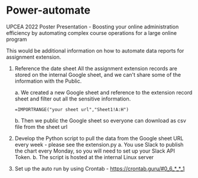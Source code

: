 # Power-automate
UPCEA 2022 Poster Presentation - Boosting your online administration efficiency by automating complex course operations for a large online program

This would be additional information on how to automate data reports for assignment extension.


1. Reference the date sheet
All the assignment extension records are stored on the internal Google sheet, and we can't share some of the information with the Public. 

      a. We created a new Google sheet and reference to the extension record sheet and filter out all the sensitive information. 

       =IMPORTRANGE("your sheet url","Sheet1!A:H")

      b. Then we public the Google sheet so everyone can download as csv file from the sheet url
  
  
  
 2. Develop the Python script to pull the data from the Google sheet URL every week - please see the extension.py
        a. You use Slack to publish the chart every Monday, so you will need to set up your Slack API Token.
        b. The script is hosted at the internal Linux server


 3. Set up the auto run by using Crontab - https://crontab.guru/#0_6_*_*_1
